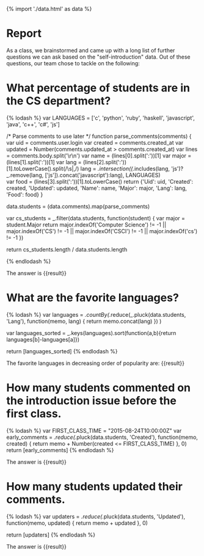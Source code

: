 {% import './data.html' as data %}

# Report

As a class, we brainstormed and came up with a long list of further questions we can ask based
on the "self-introduction" data. Out of these questions, our team chose to tackle on
the following:

# What percentage of students are in the CS department?

{% lodash %}
var LANGUAGES = ['c', 'python', 'ruby', 'haskell', 'javascript', 'java', 'c++', 'c#', 'js']

/* Parse comments to use later */
function parse_comments(comments) {
	var uid = comments.user.login
	var created = comments.created_at
	var updated = Number(comments.updated_at > comments.created_at)
	var lines = comments.body.split('\r\n')
	var name = (lines[0].split(':'))[1]
	var major = (lines[1].split(':'))[1]
	var lang = (lines[2].split(':'))[1].toLowerCase().split(/\s|,/)	
	lang = _.intersection((_.includes(lang, 'js')? _.remove(lang, ['js']).concat('javascript'):lang), LANGUAGES)	
	var food = (lines[3].split(':'))[1].toLowerCase()
	return {'Uid': uid, 'Created': created, 'Updated': updated, 'Name': name, 'Major': major, 'Lang': lang, 'Food': food}
}

data.students = (data.comments).map(parse_comments)

var cs_students = _.filter(data.students, function(student) {
	var major = student.Major
	return major.indexOf('Computer Science') != -1 || major.indexOf('CS') != -1 || major.indexOf('CSCI') != -1 || major.indexOf('cs') != -1
})

return cs_students.length / data.students.length

{% endlodash %}

The answer is {{result}}

# What are the favorite languages?

{% lodash %}
var languages = _.countBy(_.reduce(_.pluck(data.students, 'Lang'), function(memo, lang) {
  		return memo.concat(lang)
	})
)

var languages_sorted = _.keys(languages).sort(function(a,b){return languages[b]-languages[a]})

return [languages_sorted]
{% endlodash %}

The favorite languages in decreasing order of popularity are: {{result}}

# How many students commented on the introduction issue before the first class.

{% lodash %}
var FIRST_CLASS_TIME = "2015-08-24T10:00:00Z"
var early_comments = _.reduce(_.pluck(data.students, 'Created'), function(memo, created) {
	return memo + Number(created <= FIRST_CLASS_TIME)
}, 0)
return [early_comments]
{% endlodash %}

The answer is {{result}}

# How many students updated their comments.

{% lodash %}
var updaters = _.reduce(_.pluck(data.students, 'Updated'), function(memo, updated) {
	return memo + updated
}, 0)

return [updaters]
{% endlodash %}

The answer is {{result}}

